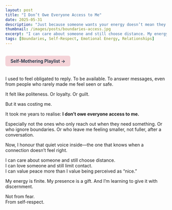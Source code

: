 ```yaml
---
layout: post
title: "I Don’t Owe Everyone Access to Me"
date: 2025-05-31
description: "Just because someone wants your energy doesn’t mean they’re entitled to it."
thumbnail: /images/posts/boundaries-access.jpg
excerpt: "I can care about someone and still choose distance. My energy is finite—and I’m allowed to give it with discernment."
tags: [Boundaries, Self-Respect, Emotional Energy, Relationships]
---
```


<a href="https://music.youtube.com/playlist?list=PLuO5E1rh5RqIzePJeOjdXo62gwnYJ748_&si=NvtF0mzI9Sx2IoPu&shuffle=1" 
   target="_blank" 
   class="back-button"
   style="display:inline-block; margin: 1rem auto; background-color: #F4D3D8; color: #1A2D41; padding: 0.5rem 1rem; border-radius: 6px; font-weight: 600; text-decoration: none;">
  Self‑Mothering Playlist →
</a>

I used to feel obligated to reply. To be available. To answer messages, even from people who rarely made me feel seen or safe.

It felt like politeness. Or loyalty. Or guilt.

But it was costing me.

It took me years to realise: **I don’t owe everyone access to me.**

Especially not the ones who only reach out when they need something. Or who ignore boundaries. Or who leave me feeling smaller, not fuller, after a conversation.

Now, I honour that quiet voice inside—the one that knows when a connection doesn’t feel right.

I can care about someone and still choose distance.  
I can love someone and still limit contact.  
I can value peace more than I value being perceived as “nice.”

My energy is finite. My presence is a gift. And I’m learning to give it with discernment.

Not from fear.  
From self-respect.
